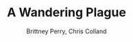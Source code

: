 ---
title: A Wandering Plague
Layout: module

author: Brittney Perry, Chris Colland
reviewer: 
# "friday" "friday night" "saturday" "saturday morning" "saturday early afternoon" "saturday early evening" "saturday night" "reaction" "tavern setup" "townsfolk" "randoms"

schedule: saturday morning
weight: 
plotline: Contagion 
requirements: 

description: A wandering beggar has entered Vindale in search of charity. The beggar has a nasty cough and frequently spits out mouthfuls of green phlegm, wiping his mouth with a green stained handkerchief. He enters town, talks, begs money, and leaves. 

synopsis: |
  A wandering beggar has come to Vindale, asking for charity. Sam, the beggar, is easy to talk to and likable. He should give no reason to be unlikable, except his cough, which he can't help, no matter how hard he tries. He should leave an impression of likable pity when he leaves a conversation.  He has a nasty bad cough that frequently brings up green colored phlegm, leaving him breathless and wheezing. When he talks, it should be like he is holding back a cough, clearing his throat, little coughs, until he can't take it, he will take a drink of his flask (phlegm container) and then cough hard, spitting out green phlegm and coughing his head off. This should last an uncomfortably long time, but not so long as to be considered comedy. It should be very uncomfortable to be near him. He will also randomly erupt in a coughing fit. He has on him a handkerchief stained green and a flask that he takes frequent drinks of (phlegm container). He is heavily cloaked, even if it's a hot day. 

  He enters town at a slow walk to not aggravate the cough, his movements should be easy as to not make the coughing worse. He will approach and ask everyone for spare coin or any charity at all. He will trade a story from his travels for a coin if you wish! He promises they are worth the price. He says has had the cough for several weeks, and has traveled with it. It got significantly worse as he neared Vindale, and now he can't work because he loses his breath just talking.  He speaks of his travels, as a vagabond, and what he has seen. He talks fondly but little of his daughter, of how he wasn't a good father and she didn't deserve that. She would be a woman now, he says. No, it's been too long, he can't go back. That's all he will say on the subject, and will change it soon after. He has been all over the land, wandering, begging, and taking odd jobs when he can. He just recently started coughing up the green phlegm. He says he attends Market Days because of the coin and treasure he hears is obtained. No, he has never adventured. Yes, he would like to, once this cough goes away, but he has no money for equipment or a party to adventure with. He will listen and take any advice eagerly. His personality should make up for the grossness that is his cough.

  When the coughing gets to be too much (aka npc too hot, out of phlegm, no one engaging anymore) the beggar will leave the area.
   
outcomes:
  - PCs get grossed out at the phlegm spitting vagabond beggar, but help him out with coin and friendship
  - PCs shun the disease vector and he coughs, spits, and goes away

number_of_cast_members: 1
Roles: Sam Nekruv- Ratman

props: Green fake snot, flask, green stained handkerchief
makeup: Pale, heavy eye bruises
treasure: 
magic_items:
  - 
    name: 
    description:  
    duration: 
    effects: 
      - 

rumors: 

hook: A beggar comes to town, coughing and spitting green phlegm
scenes: 
  - 
    oog: tavern
    ig: tavern 
    flee_point: none

non_standard_effects: 
rules_clarifications: Nothing will effect the cough or be revealed (eg Dispel magic, detect magic, etc) 
craftsman_information: Scavenger- Under the smell of beggar and road, you smell infection. The phlegm smells the same. 
transformations: 
running_notes: 


---